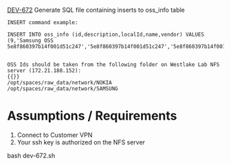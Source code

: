 [DEV-672](https://jira.cellwize.com/browse/DEV-672)
Generate SQL file containing inserts to oss_info table

```
INSERT command example:

INSERT INTO oss_info (id,description,localId,name,vendor) VALUES (9,'Samsung OSS 5e8f860397b14f001d51c247','5e8f860397b14f001d51c247','5e8f860397b14f001d51c247','SAMSUNG_LTE')


OSS Ids should be taken from the following folder on Westlake Lab NFS server (172.21.188.152):
{{}}
/opt/spaces/raw_data/network/NOKIA
/opt/spaces/raw_data/network/SAMSUNG
```

# Assumptions / Requirements
1. Connect to Customer VPN
1. Your ssh key is authorized on the NFS server

bash dev-672.sh
